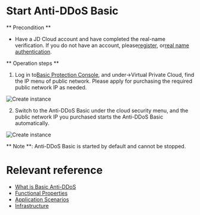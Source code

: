 # Start Anti-DDoS Basic

** Precondition **

- Have a JD Cloud account and have completed the real-name verification. If you do not have an account, please[register](https://accounts.jdcloud.com/p/regPage?source=jdcloud&ReturnUrl=%2f%2fuc.jdcloud.com%2fpassport%2fcomplete%3freturnUrl%3dhttp%3A%2F%2Fuc.jdcloud.com%2Fredirect%2FloginRouter%3FreturnUrl%3Dhttps%253A%252F%252Fwww.jdcloud.com%252Fhelp%252Fdetail%252F734%252FisCatalog%252F1), or[real name authentication](https://uc.jdcloud.com/account/certify).

** Operation steps **

1. Log in to[Basic Protection Console](https://console.jdcloud.com/host/vpc/list), and under->Virtual Private Cloud, find the IP menu of public network. Please apply for purchasing the required public network IP as needed.

![Create instance](https://github.com/jdcloudcom/cn/blob/edit/image/Basic%20Anti-DDos/Instance01.png)

2. Switch to the Anti-DDoS Basic under the cloud security menu, and the public network IP you purchased starts the Anti-DDoS Basic automatically.

![Create instance](https://github.com/jdcloudcom/cn/blob/edit/image/Basic%20Anti-DDos/Instance02.png)

** Note **: Anti-DDoS Basic is started by default and cannot be stopped.

# Relevant reference
- [What is Basic Anti-DDoS](https://github.com/jdcloudcom/cn/blob/edit/documentation/Cloud-Security/Basic-Anti-DDoS/Introduction/Overview.md)
- [Functional Properties](https://github.com/jdcloudcom/cn/blob/edit/documentation/Cloud-Security/Basic-Anti-DDoS/Introduction/Functions.md)
- [Application Scenarios](https://github.com/jdcloudcom/cn/blob/edit/documentation/Cloud-Security/Basic-Anti-DDoS/Introduction/Application-Scenarios.md)
- [Infrastructure](https://github.com/jdcloudcom/cn/blob/edit/documentation/Cloud-Security/Basic-Anti-DDoS/Introduction/Basic-Infrastructure.md)
